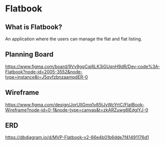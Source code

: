 # Flatbook

## What is Flatbook?
An application where the users can manage the flat and flat listing.

## Planning Board
https://www.figma.com/board/9Vv9ggCqj6LK3iGUqnH9dR/Dev-code%3A-Flatbook?node-id=2005-3552&node-type=instance&t=J5qvfzbnzaampdER-0

## Wireframe
https://www.figma.com/design/JorUlIGmq1y85tJvWcYrtC/FlatBook-Wireframe?node-id=0-1&node-type=canvas&t=zkARZuwg8lEdglYJ-0

## ERD
https://dbdiagram.io/d/MVP-Flatbook-v2-66e4b01b6dde7f41491176d1

<!-- Small change for PR  -->

<!-- Small change for PR  -->